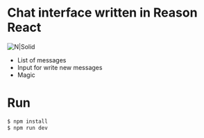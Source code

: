 # Chat interface written in Reason React

![N|Solid](https://i.ytimg.com/vi/SFcluy7n_0M/maxresdefault.jpg)

  - List of messages
  - Input for write new messages
  - Magic
  
 # Run
 
```sh
$ npm install
$ npm run dev

```

